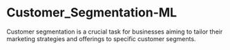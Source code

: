 # Customer_Segmentation-ML
Customer segmentation is a crucial task for businesses aiming to tailor their marketing strategies and offerings to specific customer segments.
